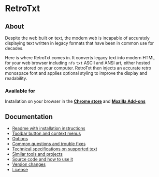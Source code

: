 # RetroTxt

## About

Despite the web built on text, the modern web is incapable of accurately displaying text written in legacy formats that have been in common use for decades.

Here is where RetroTxt comes in. It converts legacy text into modern HTML for your web browser including `nfo` `txt` ASCII and ANSI art, either hosted online or stored on your computer. RetroTxt then injects an accurate retro monospace font and applies optional styling to improve the display and readability.

### Available for

Installation on your browser in the [**Chrome store**](https://chrome.google.com/webstore/detail/retrotxt/gkjkgilckngllkopkogcaiojfajanahn) and [**Mozilla Add-ons**](https://addons.mozilla.org/en-US/firefox/addon/retrotxt/)

## Documentation

- [Readme with installation instructions](../README.md)
- [Toolbar button and context menus](menus.md)
- [Options](options.md)
- [Common questions and trouble fixes](qa.md)
- [Technical specifications on supported text](technical.md)
- [Similar tools and projects](other_projects.md)
- [Source code and how to use it](source_code.md)
- [Version changes](changes.md)
- [License](https://choosealicense.com/licenses/lgpl-3.0/)
